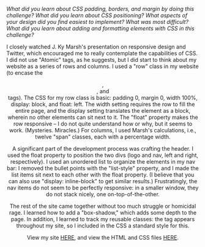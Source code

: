 <em>What did you learn about CSS padding, borders, and margin by doing this challenge?
What did you learn about CSS positioning?
What aspects of your design did you find easiest to implement? What was most difficult?
What did you learn about adding and formatting elements with CSS in this challenge?</em>

I closely watched J. Ky Marsh's presentation on responsive design and Twitter, which encouraged me to really contemplate the capabilities of CSS. I did not use "Atomic" tags, as he suggests, but I did start to think about my website as a series of rows and columns. I used a "row" class in my website (to encase the <header>, <main>, and <footer> tags). The CSS for my row class is basic: padding 0, margin 0, width 100%, display: block, and float: left. The width setting requires the row to fill the entire page, and the display setting translates the element as a block, wherein no other elements can sit next to it. The "float" property makes the row responsive – I do not quite understand how or why, but it seems to work. (Mysteries. Miracles.) For columns, I used Marsh's calculations, i.e., twelve "span" classes, each with a percentage width.

A significant part of the development process was crafting the header. I used the float property to position the two divs (logo and nav, left and right, respectively). I used an unordered list to organize the elements in my nav bar: I removed the bullet points with the "list-style" property, and I made the list items sit next to each other with the float property. (I believe that you can also use "display: inline-block" to get similar results.) Frustratingly, the nav items do not seem to be perfectly responsive: in a smaller window, they do not stack nicely, one on-top-of-the-other.

The rest of the site came together without too much struggle or homicidal rage. I learned how to add a "box-shadow," which adds some depth to the page. In addition, I learned to track my reusable classes: the <a> tag appears throughout my site, so I included in the CSS a standard style for this.

View my site <a href="reginafcompton.github.io/index.html">HERE</a>, and view the HTML and CSS files <a href="https://github.com/reginafcompton/reginafcompton.github.io/">HERE</a>.
